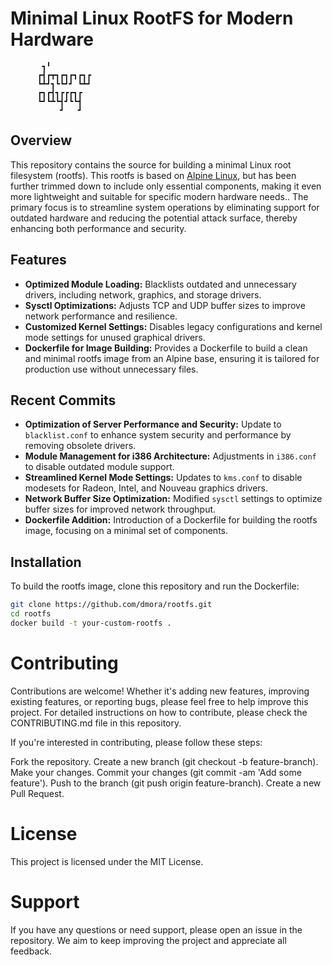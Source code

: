 # Minimal Linux RootFS for Modern Hardware

           ┓╹
          ┏┫┏┳┓┏┓┏┓┏┓┏       
          ┗┻┛┓┗┗┛┛ ┗┻┛
          ┏┓┏┫┓┏┏┏┓┏
          ┗┛┗┻┗┫┛┗┗┫
               ┛   ┛

## Overview
This repository contains the source for building a minimal Linux root filesystem (rootfs). This rootfs is based on [Alpine Linux](https://www.alpinelinux.org/), but has been further trimmed down to include only essential components, making it even more lightweight and suitable for specific modern hardware needs.. The primary focus is to streamline system operations by eliminating support for outdated hardware and reducing the potential attack surface, thereby enhancing both performance and security.

## Features
- **Optimized Module Loading:** Blacklists outdated and unnecessary drivers, including network, graphics, and storage drivers.
- **Sysctl Optimizations:** Adjusts TCP and UDP buffer sizes to improve network performance and resilience.
- **Customized Kernel Settings:** Disables legacy configurations and kernel mode settings for unused graphical drivers.
- **Dockerfile for Image Building:** Provides a Dockerfile to build a clean and minimal rootfs image from an Alpine base, ensuring it is tailored for production use without unnecessary files.

## Recent Commits
- **Optimization of Server Performance and Security:** Update to `blacklist.conf` to enhance system security and performance by removing obsolete drivers.
- **Module Management for i386 Architecture:** Adjustments in `i386.conf` to disable outdated module support.
- **Streamlined Kernel Mode Settings:** Updates to `kms.conf` to disable modesets for Radeon, Intel, and Nouveau graphics drivers.
- **Network Buffer Size Optimization:** Modified `sysctl` settings to optimize buffer sizes for improved network throughput.
- **Dockerfile Addition:** Introduction of a Dockerfile for building the rootfs image, focusing on a minimal set of components.

## Installation
To build the rootfs image, clone this repository and run the Dockerfile:

```bash
git clone https://github.com/dmora/rootfs.git
cd rootfs
docker build -t your-custom-rootfs .
```

# Contributing

Contributions are welcome! Whether it's adding new features, improving existing features, or reporting bugs, please feel free to help improve this project. For detailed instructions on how to contribute, please check the CONTRIBUTING.md file in this repository.

If you're interested in contributing, please follow these steps:

Fork the repository.
Create a new branch (git checkout -b feature-branch).
Make your changes.
Commit your changes (git commit -am 'Add some feature').
Push to the branch (git push origin feature-branch).
Create a new Pull Request.

# License
This project is licensed under the MIT License.

# Support
If you have any questions or need support, please open an issue in the repository. We aim to keep improving the project and appreciate all feedback.